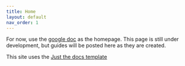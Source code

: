 ```yaml
---
title: Home
layout: default
nav_order: 1
---
```


For now, use the [google doc](https://docs.google.com/document/d/12R1CSeNHjmlxgIo25Eb99dfeIvLUl209598mz43hifk/edit#heading=h.gcqo22qxnlwe) as the homepage. This page is still under development, but guides will be posted here as they are created. 


This site uses the [Just the docs template](https://github.com/just-the-docs/just-the-docs-template)
